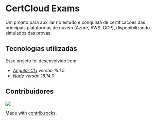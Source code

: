 # CertCloud Exams
Um projeto para auxiliar no estudo e conquista de certificações das principais plataformas de nuvem (Azure, AWS, GCP), disponibilizando simulados das provas.

## Tecnologias utilizadas

Esse projeto foi desenvolvido com:
- _[Angular CLI](https://github.com/angular/angular-cli) versão 15.1.5._
- _[Node](https://nodejs.org/en) versão 18.14.0_

## Contribuidores
<a href="https://github.com/Salgado2004/CertCloud-Exams/graphs/contributors">
  <img src="https://contrib.rocks/image?repo=Salgado2004/CertCloud-Exams" />
</a>

Made with [contrib.rocks](https://contrib.rocks).
